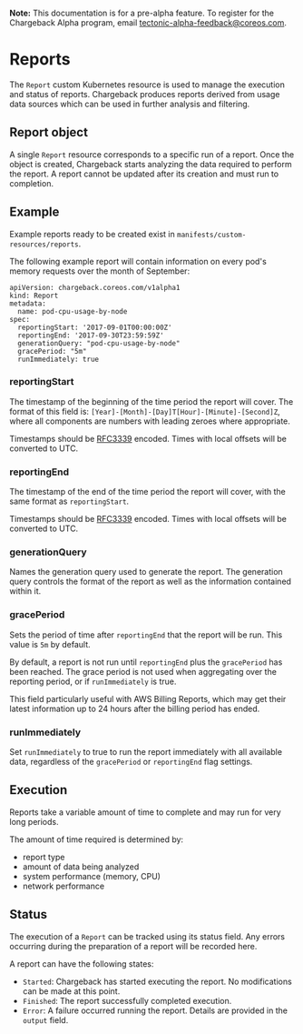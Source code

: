 <br>
<div class="alert alert-info" role="alert">
    <i class="fa fa-exclamation-triangle"></i><b> Note:</b> This documentation is for a pre-alpha feature. To register for the Chargeback Alpha program, email <a href="mailto:tectonic-alpha-feedback@coreos.com">tectonic-alpha-feedback@coreos.com</a>.
</div>

# Reports

The `Report` custom Kubernetes resource is used to manage the execution and status of reports. Chargeback produces reports derived from usage data sources which can be used in further analysis and filtering.

## Report object

A single `Report` resource corresponds to a specific run of a report. Once the object is created, Chargeback starts analyzing the data required to perform the report. A report cannot be updated after its creation and must run to completion.

## Example

Example reports ready to be created exist in `manifests/custom-resources/reports`.

The following example report will contain information on every pod's memory requests over the month of September:

```
apiVersion: chargeback.coreos.com/v1alpha1
kind: Report
metadata:
  name: pod-cpu-usage-by-node
spec:
  reportingStart: '2017-09-01T00:00:00Z'
  reportingEnd: '2017-09-30T23:59:59Z'
  generationQuery: "pod-cpu-usage-by-node"
  gracePeriod: "5m"
  runImmediately: true
```

### reportingStart

The timestamp of the beginning of the time period the report will cover. The format of this field is: `[Year]-[Month]-[Day]T[Hour]-[Minute]-[Second]Z`, where all components are numbers with leading zeroes where appropriate.

Timestamps should be [RFC3339][rfc3339] encoded. Times with local offsets will be converted to UTC.

### reportingEnd

The timestamp of the end of the time period the report will cover, with
the same format as `reportingStart`.

Timestamps should be [RFC3339][rfc3339] encoded. Times with local offsets will be converted to UTC.

### generationQuery

Names the generation query used to generate the report. The generation query controls the format of the report as well as the information contained within it.

### gracePeriod

Sets the period of time after `reportingEnd` that the report will be run. This value is `5m` by default.

By default, a report is not run until `reportingEnd` plus the `gracePeriod`
has been reached. The grace period is not used when aggregating over the
reporting period, or if `runImmediately` is true.

This field particularly useful with AWS Billing Reports,
which may get their latest information up to 24 hours after the billing period
has ended.

### runImmediately

Set `runImmediately` to true to run the report immediately with all available data, regardless of the `gracePeriod` or `reportingEnd` flag settings.

## Execution

Reports take a variable amount of time to complete and may run for very long periods.

The amount of time required is determined by:
* report type
* amount of data being analyzed
* system performance (memory, CPU)
* network performance

## Status

The execution of a `Report` can be tracked using its status field. Any errors occurring during the preparation of a report will be recorded here.

A report can have the following states:
* `Started`: Chargeback has started executing the report. No modifications can be made at this point.
* `Finished`: The report successfully completed execution.
* `Error`: A failure occurred running the report. Details are provided in the `output` field.


[rfc3339]: https://tools.ietf.org/html/rfc3339#section-5.8
